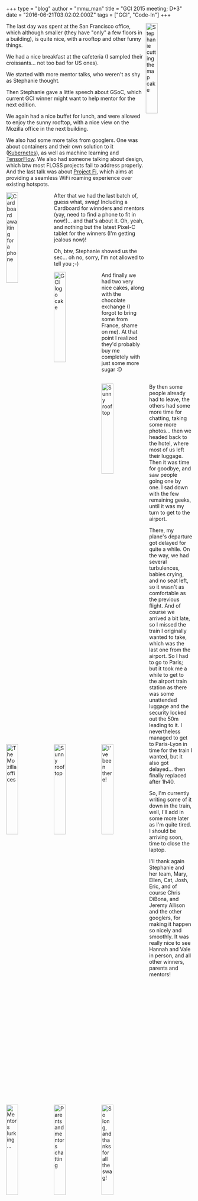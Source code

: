 +++
type = "blog"
author = "mmu_man"
title = "GCI 2015 meeting; D+3"
date = "2016-06-21T03:02:02.000Z"
tags = ["GCI", "Code-In"]
+++

<img width="25%" height="25%" align="right" src="https://www.haiku-os.org/files/IMG_20160615_135756.jpg" title="Stephanie cutting the map cake" alt="Stephanie cutting the map cake" />The last day was spent at the San Francisco office, which although smaller (they have "only" a few floors in a building), is quite nice, with a rooftop and other funny things.

We had a nice breakfast at the cafeteria (I sampled their croissants… not too bad for US ones).
<!--break-->
We started with more mentor talks, who weren't as shy as Stephanie thought.

Then Stephanie gave a little speech about GSoC, which current GCI winner might want to help mentor for the next edition.

We again had a nice buffet for lunch, and were allowed to enjoy the sunny rooftop, with a nice view on the Mozilla office in the next building.

We also had some more talks from googlers. One was about containers and their own solution to it (<a href="http://kubernetes.io/">Kubernetes</a>), as well as machine learning and <a href="https://www.tensorflow.org/">TensorFlow</a>.
We also had someone talking about design, which btw most FLOSS projects fail to address properly.
And the last talk was about <a href="https://fi.google.com/about/">Project Fi</a>, which aims at providing a seamless WiFi roaming experience over existing hotspots.

<img width="25%" height="25%" align="left" src="https://www.haiku-os.org/files/IMG_20160615_150603.jpg" title="Cardboard awaiting for a phone" alt="Cardboard awaiting for a phone" />After that we had the last batch of, guess what, swag! Including a Cardboard for winnders and mentors (yay, need to find a phone to fit in now!)… and that's about it. Oh, yeah, and nothing but the latest Pixel-C tablet for the winners (I'm getting jealous now)!

Oh, btw, Stephanie showed us the sec... oh no, sorry, I'm not allowed to tell you ;-)

<img width="25%" height="25%" align="left" src="https://www.haiku-os.org/files/IMG_20160615_135809.jpg" title="GCI logo cake" alt="GCI logo cake" />


<img width="25%" height="25%" align="left" src="https://www.haiku-os.org/files/IMG_20160615_140051.jpg" title="Sunny rooftop" alt="Sunny rooftop" />


<img width="25%" height="25%" align="left" src="https://www.haiku-os.org/files/IMG_20160615_142750.jpg" title="The Mozilla offices" alt="The Mozilla offices" />


<img width="25%" height="25%" align="left" src="https://www.haiku-os.org/files/IMG_20160615_142803.jpg" title="Sunny rooftop" alt="Sunny rooftop" />

And finally we had two very nice cakes, along with the chocolate exchange (I forgot to bring some from France, shame on me).
At that point I realized they'd probably buy me completely with just some more sugar :D


<img width="25%" height="25%" align="left" src="https://www.haiku-os.org/files/IMG_20160615_142919.jpg" title="I've been there!" alt="I've been there!" />


<img width="25%" height="25%" align="left" src="https://www.haiku-os.org/files/IMG_20160615_142939.jpg" title="Mentors lurking…" alt="Mentors lurking…" />


<img width="25%" height="25%" align="left" src="https://www.haiku-os.org/files/IMG_20160615_142947.jpg" title="Parents and mentors chatting" alt="Parents and mentors chatting" />


<img width="25%" height="25%" align="left" src="https://www.haiku-os.org/files/IMG_20160615_153731.jpg" title="So long, and thanks for all the swag!" alt="So long, and thanks for all the swag!" />

By then some people already had to leave, the others had some more time for chatting, taking some more photos… then we headed back to the hotel, where most of us left their luggage. Then it was time for goodbye, and saw people going one by one. I sad down with the few remaining geeks, until it was my turn to get to the airport.

There, my plane's departure got delayed for quite a while. On the way, we had several turbulences, babies crying, and no seat left, so it wasn't as comfortable as the previous flight. And of course we arrived a bit late, so I missed the train I originally wanted to take, which was the last one from the airport. So I had to go to Paris; but it took me a while to get to the airport train station as there was some unattended luggage and the security locked out the 50m leading to it. I nevertheless managed to get to Paris-Lyon in time for the train I wanted, but it also got delayed… then finally replaced after 1h40.

So, I'm currently writing some of it down in the train, well, I'll add in some more later as I'm quite tired. I should be arriving soon, time to close the laptop.

I'll thank again Stephanie and her team, Mary, Ellen, Cat, Josh, Eric, and of course Chris DiBona, and Jeremy Allison and the other googlers, for making it happen so nicely and smoothly. It was really nice to see Hannah and Vale in person, and all other winners, parents and mentors!